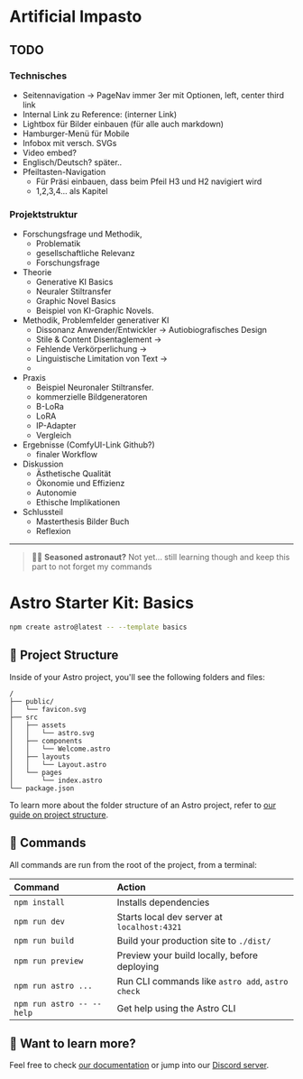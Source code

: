 # Artificial Impasto 

## TODO

### Technisches
- Seitennavigation -> PageNav immer 3er mit Optionen, left, center third link
- Internal Link zu Reference: (interner Link)
- Lightbox für Bilder einbauen (für alle auch markdown)
- Hamburger-Menü für Mobile
- Infobox mit versch. SVGs
- Video embed? 
- Englisch/Deutsch? später.. 
- Pfeiltasten-Navigation
    - Für Präsi einbauen, dass beim Pfeil H3 und H2 navigiert wird
    - 1,2,3,4... als Kapitel


### Projektstruktur
- Forschungsfrage und Methodik, 
    - Problematik
    - gesellschaftliche Relevanz
    - Forschungsfrage
- Theorie
    - Generative KI Basics
    - Neuraler Stiltransfer
    - Graphic Novel Basics
    - Beispiel von KI-Graphic Novels.
- Methodik, Problemfelder generativer KI
    - Dissonanz Anwender/Entwickler -> Autiobiografisches Design
    - Stile & Content Disentaglement -> 
    - Fehlende Verkörperlichung ->
    - Linguistische Limitation von Text ->
    - 
- Praxis
    - Beispiel Neuronaler Stiltransfer.
    - kommerzielle Bildgeneratoren
    - B-LoRa
    - LoRA
    - IP-Adapter
    - Vergleich
-  Ergebnisse (ComfyUI-Link Github?)
    - finaler Workflow
- Diskussion
    - Ästhetische Qualität
    - Ökonomie und Effizienz
    - Autonomie
    - Ethische Implikationen
- Schlussteil
    - Masterthesis Bilder Buch
    - Reflexion

----

> 🧑‍🚀 **Seasoned astronaut?** Not yet... still learning though and keep this part to not forget my commands

# Astro Starter Kit: Basics

```sh
npm create astro@latest -- --template basics
```

## 🚀 Project Structure

Inside of your Astro project, you'll see the following folders and files:

```text
/
├── public/
│   └── favicon.svg
├── src
│   ├── assets
│   │   └── astro.svg
│   ├── components
│   │   └── Welcome.astro
│   ├── layouts
│   │   └── Layout.astro
│   └── pages
│       └── index.astro
└── package.json
```

To learn more about the folder structure of an Astro project, refer to [our guide on project structure](https://docs.astro.build/en/basics/project-structure/).

## 🧞 Commands

All commands are run from the root of the project, from a terminal:

| Command                   | Action                                           |
| :------------------------ | :----------------------------------------------- |
| `npm install`             | Installs dependencies                            |
| `npm run dev`             | Starts local dev server at `localhost:4321`      |
| `npm run build`           | Build your production site to `./dist/`          |
| `npm run preview`         | Preview your build locally, before deploying     |
| `npm run astro ...`       | Run CLI commands like `astro add`, `astro check` |
| `npm run astro -- --help` | Get help using the Astro CLI                     |

## 👀 Want to learn more?

Feel free to check [our documentation](https://docs.astro.build) or jump into our [Discord server](https://astro.build/chat).
